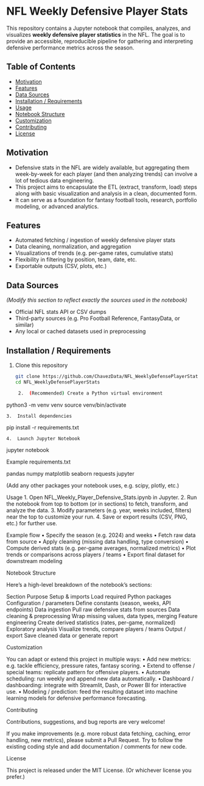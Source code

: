 # NFL Weekly Defensive Player Stats

This repository contains a Jupyter notebook that compiles, analyzes, and visualizes **weekly defensive player statistics** in the NFL. The goal is to provide an accessible, reproducible pipeline for gathering and interpreting defensive performance metrics across the season.

## Table of Contents

- [Motivation](#motivation)  
- [Features](#features)  
- [Data Sources](#data-sources)  
- [Installation / Requirements](#installation--requirements)  
- [Usage](#usage)  
- [Notebook Structure](#notebook-structure)  
- [Customization](#customization)  
- [Contributing](#contributing)  
- [License](#license)  

## Motivation

- Defensive stats in the NFL are widely available, but aggregating them week-by-week for each player (and then analyzing trends) can involve a lot of tedious data engineering.
- This project aims to encapsulate the ETL (extract, transform, load) steps along with basic visualization and analysis in a clean, documented form.
- It can serve as a foundation for fantasy football tools, research, portfolio modeling, or advanced analytics.

## Features

- Automated fetching / ingestion of weekly defensive player stats  
- Data cleaning, normalization, and aggregation  
- Visualizations of trends (e.g. per-game rates, cumulative stats)  
- Flexibility in filtering by position, team, date, etc.  
- Exportable outputs (CSV, plots, etc.)

## Data Sources

*(Modify this section to reflect exactly the sources used in the notebook)*

- Official NFL stats API or CSV dumps  
- Third-party sources (e.g. Pro Football Reference, FantasyData, or similar)  
- Any local or cached datasets used in preprocessing

## Installation / Requirements

1. Clone this repository  
   ```bash
   git clone https://github.com/ChavezData/NFL_WeeklyDefensePlayerStats.git
   cd NFL_WeeklyDefensePlayerStats

	2.	(Recommended) Create a Python virtual environment

python3 -m venv venv
source venv/bin/activate


	3.	Install dependencies

pip install -r requirements.txt


	4.	Launch Jupyter Notebook

jupyter notebook



Example requirements.txt

pandas
numpy
matplotlib
seaborn
requests
jupyter

(Add any other packages your notebook uses, e.g. scipy, plotly, etc.)

Usage
	1.	Open NFL_Weekly_Player_Defensive_Stats.ipynb in Jupyter.
	2.	Run the notebook from top to bottom (or in sections) to fetch, transform, and analyze the data.
	3.	Modify parameters (e.g. year, weeks included, filters) near the top to customize your run.
	4.	Save or export results (CSV, PNG, etc.) for further use.

Example flow
	•	Specify the season (e.g. 2024) and weeks
	•	Fetch raw data from source
	•	Apply cleaning (missing data handling, type conversion)
	•	Compute derived stats (e.g. per-game averages, normalized metrics)
	•	Plot trends or comparisons across players / teams
	•	Export final dataset for downstream modeling

Notebook Structure

Here’s a high-level breakdown of the notebook’s sections:

Section	Purpose
Setup & imports	Load required Python packages
Configuration / parameters	Define constants (season, weeks, API endpoints)
Data ingestion	Pull raw defensive stats from sources
Data cleaning & preprocessing	Wrap missing values, data types, merging
Feature engineering	Create derived statistics (rates, per-game, normalized)
Exploratory analysis	Visualize trends, compare players / teams
Output / export	Save cleaned data or generate report

Customization

You can adapt or extend this project in multiple ways:
	•	Add new metrics: e.g. tackle efficiency, pressure rates, fantasy scoring.
	•	Extend to offense / special teams: replicate pattern for offensive players.
	•	Automate scheduling: run weekly and append new data automatically.
	•	Dashboard / dashboarding: integrate with Streamlit, Dash, or Power BI for interactive use.
	•	Modeling / prediction: feed the resulting dataset into machine learning models for defensive performance forecasting.

Contributing

Contributions, suggestions, and bug reports are very welcome!

If you make improvements (e.g. more robust data fetching, caching, error handling, new metrics), please submit a Pull Request. Try to follow the existing coding style and add documentation / comments for new code.

License

This project is released under the MIT License. (Or whichever license you prefer.)
